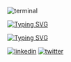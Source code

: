 ![terminal](https://user-images.githubusercontent.com/58890748/226443226-36d40962-bd4a-4fb8-9923-4516809b2c15.png)

<a href="https://git.io/typing-svg"><img src="https://readme-typing-svg.demolab.com?font=Fira+Code&weight=600&size=40&duration=3999&pause=1000&color=E91033&vCenter=true&repeat=false&width=501&lines=Howdy...+I+am+fr13ndx" alt="Typing SVG" /></a>

<a href="https://git.io/typing-svg"><img src="https://readme-typing-svg.demolab.com?font=Fira+Code&weight=600&size=16&duration=3999&pause=1000&color=0BE90C&vCenter=true&multiline=true&width=435&height=110&lines=%24+Cyber+Security+Specialist;%24+C+and+Python+Programmer;%24+Ethical+Hacker" alt="Typing SVG" /></a>





[![linkedin](https://img.shields.io/badge/linkedin-0A66C2?style=for-the-badge&logo=linkedin&logoColor=white)](https://www.linkedin.com/in/mosesgichia/)
[![twitter](https://img.shields.io/badge/twitter-1DA1F2?style=for-the-badge&logo=twitter&logoColor=white)](https://twitter.com/fr13ndx1)

